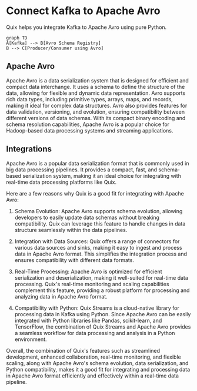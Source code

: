 # Connect Kafka to Apache Avro

Quix helps you integrate Kafka to Apache Avro using pure Python.

```mermaid
graph TD
A[Kafka] --> B[Avro Schema Registry]
B --> C[Producer/Consumer using Avro]
```

## Apache Avro

Apache Avro is a data serialization system that is designed for efficient and compact data interchange. It uses a schema to define the structure of the data, allowing for flexible and dynamic data representation. Avro supports rich data types, including primitive types, arrays, maps, and records, making it ideal for complex data structures. Avro also provides features for data validation, versioning, and evolution, ensuring compatibility between different versions of data schemas. With its compact binary encoding and schema resolution capabilities, Apache Avro is a popular choice for Hadoop-based data processing systems and streaming applications.

## Integrations

Apache Avro is a popular data serialization format that is commonly used in big data processing pipelines. It provides a compact, fast, and schema-based serialization system, making it an ideal choice for integrating with real-time data processing platforms like Quix.

Here are a few reasons why Quix is a good fit for integrating with Apache Avro:

1. Schema Evolution: Apache Avro supports schema evolution, allowing developers to easily update data schemas without breaking compatibility. Quix can leverage this feature to handle changes in data structure seamlessly within the data pipelines.

2. Integration with Data Sources: Quix offers a range of connectors for various data sources and sinks, making it easy to ingest and process data in Apache Avro format. This simplifies the integration process and ensures compatibility with different data formats.

3. Real-Time Processing: Apache Avro is optimized for efficient serialization and deserialization, making it well-suited for real-time data processing. Quix's real-time monitoring and scaling capabilities complement this feature, providing a robust platform for processing and analyzing data in Apache Avro format.

4. Compatibility with Python: Quix Streams is a cloud-native library for processing data in Kafka using Python. Since Apache Avro can be easily integrated with Python libraries like Pandas, scikit-learn, and TensorFlow, the combination of Quix Streams and Apache Avro provides a seamless workflow for data processing and analysis in a Python environment.

Overall, the combination of Quix's features such as streamlined development, enhanced collaboration, real-time monitoring, and flexible scaling, along with Apache Avro's schema evolution, data serialization, and Python compatibility, makes it a good fit for integrating and processing data in Apache Avro format efficiently and effectively within a real-time data pipeline.

